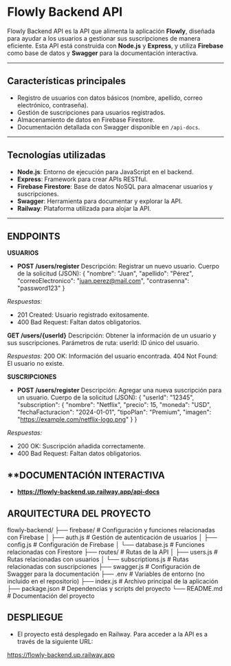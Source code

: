 # Flowly Backend API

Flowly Backend API es la API que alimenta la aplicación **Flowly**, diseñada para ayudar a los usuarios a gestionar sus suscripciones de manera eficiente. Esta API está construida con **Node.js** y **Express**, y utiliza **Firebase** como base de datos y **Swagger** para la documentación interactiva.

---

## **Características principales**

- Registro de usuarios con datos básicos (nombre, apellido, correo electrónico, contraseña).
- Gestión de suscripciones para usuarios registrados.
- Almacenamiento de datos en Firebase Firestore.
- Documentación detallada con Swagger disponible en `/api-docs`.

---

## **Tecnologías utilizadas**

- **Node.js**: Entorno de ejecución para JavaScript en el backend.
- **Express**: Framework para crear APIs RESTful.
- **Firebase Firestore**: Base de datos NoSQL para almacenar usuarios y suscripciones.
- **Swagger**: Herramienta para documentar y explorar la API.
- **Railway**: Plataforma utilizada para alojar la API.

---

## **ENDPOINTS**

**USUARIOS**

- **POST /users/register**
  Descripción: Registrar un nuevo usuario.
  Cuerpo de la solicitud (JSON):
{
    "nombre": "Juan",
    "apellido": "Pérez",
    "correoElectronico": "juan.perez@mail.com",
    "contrasenna": "password123"
}

*Respuestas:*
- 201 Created: Usuario registrado exitosamente.
- 400 Bad Request: Faltan datos obligatorios.

**GET /users/{userId}**
Descripción: Obtener la información de un usuario y sus suscripciones.
Parámetros de ruta: userId: ID único del usuario.

*Respuestas:*
200 OK: Información del usuario encontrada.
404 Not Found: El usuario no existe.

**SUSCRIPCIONES**

- **POST /users/register**
Descripción: Agregar una nueva suscripción para un usuario.
Cuerpo de la solicitud (JSON):
{
    "userId": "12345",
    "subscription": {
        "nombre": "Netflix",
        "precio": 15,
        "moneda": "USD",
        "fechaFacturacion": "2024-01-01",
        "tipoPlan": "Premium",
        "imagen": "https://example.com/netflix-logo.png"
    }
}

*Respuestas:*
- 200 OK: Suscripción añadida correctamente.
- 400 Bad Request: Faltan datos obligatorios.

## **DOCUMENTACIÓN INTERACTIVA
- **https://flowly-backend.up.railway.app/api-docs**

## **ARQUITECTURA DEL PROYECTO** 

flowly-backend/
├── firebase/         # Configuración y funciones relacionadas con Firebase
│   ├── auth.js       # Gestión de autenticación de usuarios
│   ├── config.js     # Configuración de Firebase
│   └── database.js   # Funciones relacionadas con Firestore
├── routes/           # Rutas de la API
│   ├── users.js      # Rutas relacionadas con usuarios
│   └── subscriptions.js # Rutas relacionadas con suscripciones
├── swagger.js        # Configuración de Swagger para la documentación
├── .env              # Variables de entorno (no incluido en el repositorio)
├── index.js          # Archivo principal de la aplicación
├── package.json      # Dependencias y scripts del proyecto
└── README.md         # Documentación del proyecto

## **DESPLIEGUE**

- El proyecto está desplegado en Railway. Para acceder a la API es a través de la siguiente URL:

https://flowly-backend.up.railway.app
